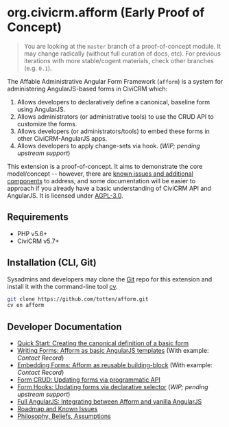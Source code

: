 # org.civicrm.afform (Early Proof of Concept)

> You are looking at the `master` branch of a proof-of-concept module.  It
> may change radically (without full curation of docs, etc).  For previous
> iterations with more stable/cogent materials, check other branches (e.g.
> `0.1`).

<!-- ![Screenshot](/images/screenshot.png) -->

The Affable Administrative Angular Form Framework (`afform`) is a system for administering AngularJS-based forms
in CiviCRM which:

1. Allows developers to declaratively define a canonical, baseline form using AngularJS.
2. Allows administrators (or administrative tools) to use the CRUD API to customize the forms.
3. Allows developers (or administrators/tools) to embed these forms in other CiviCRM-AngularJS apps.
4. Allows developers to apply change-sets via hook. (*WIP; pending upstream support*)

This extension is a proof-of-concept.  It aims to demonstrate the core model/concept -- however, there are 
[known issues and additional components](docs/roadmap.md) to address, and some documentation will be easier to approach
if you already have a basic understanding of CiviCRM API and AngularJS.  It is licensed under [AGPL-3.0](LICENSE.txt).

## Requirements

* PHP v5.6+
* CiviCRM v5.7+

<!--
## Installation (Web UI)

This extension has not yet been published for installation via the web UI.

## Installation (CLI, Zip)

Sysadmins and developers may download the `.zip` file for this extension and
install it with the command-line tool [cv](https://github.com/civicrm/cv).

```bash
cd <extension-dir>
cv dl org.civicrm.afform@https://github.com/totten/afform/archive/master.zip
```
-->

## Installation (CLI, Git)

Sysadmins and developers may clone the [Git](https://en.wikipedia.org/wiki/Git) repo for this extension and
install it with the command-line tool [cv](https://github.com/civicrm/cv).

```bash
git clone https://github.com/totten/afform.git
cv en afform
```

## Developer Documentation

* [Quick Start: Creating the canonical definition of a basic form](docs/quickstart.md)
* [Writing Forms: Afform as basic AngularJS templates](docs/writing.md) (With example: *Contact Record*)
* [Embedding Forms: Afform as reusable building-block](docs/embed.md) (With example: *Contact Record*)
* [Form CRUD: Updating forms via programmatic API](docs/crud.md)
* [Form Hooks: Updating forms via declarative selector](docs/alter.md) (*WIP; pending upstream support*)
* [Full AngularJS: Integrating between Afform and vanilla AngularJS](docs/angular.md)
* [Roadmap and Known Issues](docs/roadmap.md)
* [Philosophy, Beliefs, Assumptions](docs/philosophy.md)
